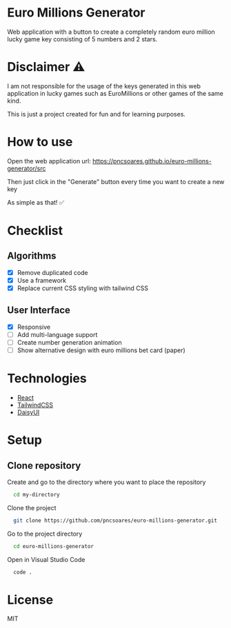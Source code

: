 # Euro Millions Generator

Web application with a button to create a completely random euro million lucky game key consisting of 5 numbers and 2 stars.

# Disclaimer ⚠️

I am not responsible for the usage of the keys generated in this web application in lucky games such as EuroMillions or other games of the same kind.

This is just a project created for fun and for learning purposes.

# How to use

Open the web application url: https://pncsoares.github.io/euro-millions-generator/src

Then just click in the "Generate" button every time you want to create a new key

As simple as that! ✅

# Checklist

## Algorithms

-   [x] Remove duplicated code
-   [x] Use a framework
-   [x] Replace current CSS styling with tailwind CSS

## User Interface

- [x] Responsive
- [ ] Add multi-language support
- [ ] Create number generation animation
- [ ] Show alternative design with euro millions bet card (paper)

# Technologies

- [React](https://reactjs.org/docs/getting-started.html)
- [TailwindCSS](https://tailwindcss.com/docs/installation)
- [DaisyUI](https://daisyui.com/docs/install)

# Setup

## Clone repository

Create and go to the directory where you want to place the repository

```bash
  cd my-directory
```

Clone the project

```bash
  git clone https://github.com/pncsoares/euro-millions-generator.git
```

Go to the project directory

```bash
  cd euro-millions-generator
```

Open in Visual Studio Code

```bash
  code .
```

# License

MIT
